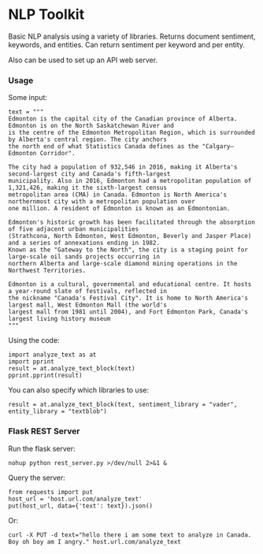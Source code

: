 # NLP Toolkit #

Basic NLP analysis using a variety of libraries. Returns document sentiment, keywords, and entities. Can return sentiment per keyword and per entity.

Also can be used to set up an API web server.

### Usage ###

Some input:

    text = """
    Edmonton is the capital city of the Canadian province of Alberta. Edmonton is on the North Saskatchewan River and
    is the centre of the Edmonton Metropolitan Region, which is surrounded by Alberta's central region. The city anchors
    the north end of what Statistics Canada defines as the "Calgary–Edmonton Corridor".

    The city had a population of 932,546 in 2016, making it Alberta's second-largest city and Canada's fifth-largest
    municipality. Also in 2016, Edmonton had a metropolitan population of 1,321,426, making it the sixth-largest census
    metropolitan area (CMA) in Canada. Edmonton is North America's northernmost city with a metropolitan population over
    one million. A resident of Edmonton is known as an Edmontonian.

    Edmonton's historic growth has been facilitated through the absorption of five adjacent urban municipalities
    (Strathcona, North Edmonton, West Edmonton, Beverly and Jasper Place) and a series of annexations ending in 1982.
    Known as the "Gateway to the North", the city is a staging point for large-scale oil sands projects occurring in
    northern Alberta and large-scale diamond mining operations in the Northwest Territories.

    Edmonton is a cultural, governmental and educational centre. It hosts a year-round slate of festivals, reflected in
    the nickname "Canada's Festival City". It is home to North America's largest mall, West Edmonton Mall (the world's
    largest mall from 1981 until 2004), and Fort Edmonton Park, Canada's largest living history museum
    """

Using the code:

    import analyze_text as at
    import pprint
    result = at.analyze_text_block(text)
    pprint.pprint(result)

You can also specify which libraries to use:

    result = at.analyze_text_block(text, sentiment_library = "vader", entity_library = "textblob")


### Flask REST Server ###

Run the flask server:

    nohup python rest_server.py >/dev/null 2>&1 &

Query the server:

    from requests import put
    host_url = 'host.url.com/analyze_text'
    put(host_url, data={'text': text}).json()

Or:

    curl -X PUT -d text="hello there i am some text to analyze in Canada. Boy oh boy am I angry." host.url.com/analyze_text
